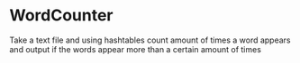 # WordCounter
Take a text file and using hashtables count amount of times a word appears and output if the words appear more than a certain amount of times
